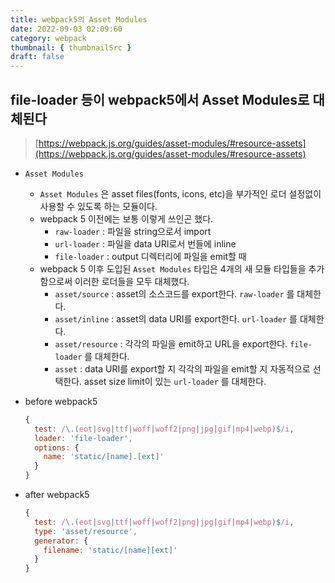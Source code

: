```yaml
---
title: webpack5의 Asset Modules
date: 2022-09-03 02:09:60
category: webpack
thumbnail: { thumbnailSrc }
draft: false
---
```


## file-loader 등이 webpack5에서 Asset Modules로 대체된다

> [https://webpack.js.org/guides/asset-modules/#resource-assets](https://webpack.js.org/guides/asset-modules/#resource-assets)

-   `Asset Modules`
    -   `Asset Modules` 은 asset files(fonts, icons, etc)을 부가적인 로더 설정없이 사용할 수 있도록 하는 모듈이다.
    -   webpack 5 이전에는 보통 이렇게 쓰인곤 했다.
        -   `raw-loader` : 파일을 string으로서 import
        -   `url-loader` : 파일을 data URI로서 번들에 inline
        -   `file-loader` : output 디렉터리에 파일을 emit할 때
    -   webpack 5 이후 도입된 `Asset Modules` 타입은 4개의 새 모듈 타입들을 추가함으로써 이러한 로더들을 모두 대체했다.
        -   `asset/source` : asset의 소스코드를 export한다. `raw-loader` 를 대체한다.
        -   `asset/inline` : asset의 data URI를 export한다. `url-loader` 를 대체한다.
        -   `asset/resource` : 각각의 파일을 emit하고 URL을 export한다. `file-loader` 를 대체한다.
        -   `asset` : data URI를 export할 지 각각의 파일을 emit할 지 자동적으로 선택한다. asset size limit이 있는 `url-loader` 를 대체한다.
-   before webpack5

    ```jsx
    {
      test: /\.(eot|svg|ttf|woff|woff2|png|jpg|gif|mp4|webp)$/i,
      loader: 'file-loader',
      options: {
        name: 'static/[name].[ext]'
      }
    }
    ```

-   after webpack5

    ```jsx
    {
      test: /\.(eot|svg|ttf|woff|woff2|png|jpg|gif|mp4|webp)$/i,
      type: 'asset/resource',
      generator: {
        filename: 'static/[name][ext]'
      }
    }
    ```
